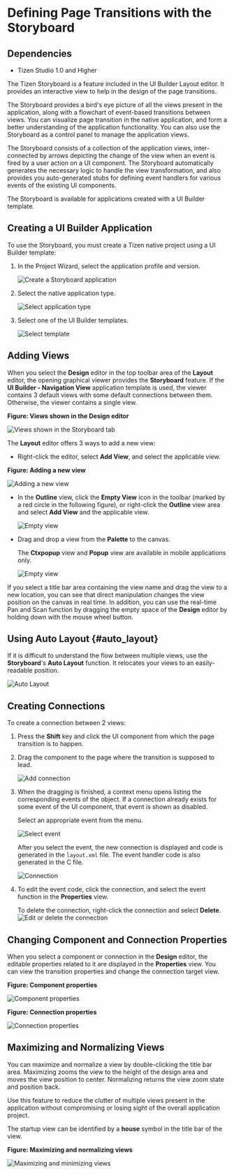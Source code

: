 # Defining Page Transitions with the Storyboard
## Dependencies

- Tizen Studio 1.0 and Higher


The Tizen Storyboard is a feature included in the UI Builder Layout editor. It provides an interactive view to help in the design of the page transitions.

The Storyboard provides a bird's eye picture of all the views present in the application, along with a flowchart of event-based transitions between views. You can visualize page transition in the native application, and form a better understanding of the application functionality. You can also use the Storyboard as a control panel to manage the application views.

The Storyboard consists of a collection of the application views, inter-connected by arrows depicting the change of the view when an event is fired by a user action on a UI component. The Storyboard automatically generates the necessary logic to handle the view transformation, and also provides you auto-generated stubs for defining event handlers for various events of the existing UI components.

The Storyboard is available for applications created with a UI Builder template.

## Creating a UI Builder Application

To use the Storyboard, you must create a Tizen native project using a UI Builder template:

1. In the Project Wizard, select the application profile and version.

   ![Create a Storyboard application](./media/storyboard_create.png)

2. Select the native application type.

   ![Select application type](./media/storyboard_type.png)

3. Select one of the UI Builder templates.

   ![Select template](./media/storyboard_template.png)

## Adding Views

When you select the **Design** editor in the top toolbar area of the **Layout** editor, the opening graphical viewer provides the **Storyboard** feature. If the **UI Builder - Navigation View** application template is used, the viewer contains 3 default views with some default connections between them. Otherwise, the viewer contains a single view.

**Figure: Views shown in the Design editor**

![Views shown in the Storyboard tab](./media/storyboard_all_views.png)

The **Layout** editor offers 3 ways to add a new view:

-   Right-click the editor, select **Add View**, and select the applicable view.

**Figure: Adding a new view**

![Adding a new view](./media/storyboard_new_view.png)

-   In the **Outline** view, click the **Empty View** icon in the toolbar (marked by a red circle in the following figure), or right-click the **Outline** view area and select **Add View** and the applicable view.

    ![Empty view](./media/storyboard_new_view_outline.png)

- Drag and drop a view from the **Palette** to the canvas.

    The **Ctxpopup** view and **Popup** view are available in mobile applications only.

    ![Empty view](./media/ui_builder_view_drag_and_drop.png)

If you select a title bar area containing the view name and drag the view to a new location, you can see that direct manipulation changes the view position on the canvas in real time. In addition, you can use the real-time Pan and Scan function by dragging the empty space of the **Design** editor by holding down with the mouse wheel button.


Using Auto Layout {#auto_layout}
-----------------

If it is difficult to understand the flow between multiple views, use the **Storyboard**'s **Auto Layout** function. It relocates your views to an easily-readable position.

![Auto Layout](./media/storyboard_autolayout.png)

## Creating Connections

To create a connection between 2 views:

1. Press the **Shift** key and click the UI component from which the page transition is to happen.

2. Drag the component to the page where the transition is supposed to lead.

   ![Add connection](./media/storyboard_conn_add.png)

3. When the dragging is finished, a context menu opens listing the corresponding events of the object. If a connection already exists for some event of the UI component, that event is shown as disabled.

   Select an appropriate event from the menu.

   ![Select event](./media/storyboard_conn_event.png)

   After you select the event, the new connection is displayed and code is generated in the `layout.xml` file. The event handler code is also generated in the C file.

   ![Connection](./media/storyboard_conn_connection.png)

4. To edit the event code, click the connection, and select the event function in the **Properties** view.

   To delete the connection, right-click the connection and select **Delete**.![Edit or delete the connection](./media/storyboard_conn_edit.png)

## Changing Component and Connection Properties

When you select a component or connection in the **Design** editor, the editable properties related to it are displayed in the **Properties** view. You can view the transition properties and change the connection target view.

**Figure: Component properties**

![Component properties](./media/storyboard_comp_properties.png)

**Figure: Connection properties**

![Connection properties](./media/storyboard_conn_properties.png)

## Maximizing and Normalizing Views

You can maximize and normalize a view by double-clicking the title bar area. Maximizing zooms the view to the height of the design area and moves the view position to center. Normalizing returns the view zoom state and position back.

Use this feature to reduce the clutter of multiple views present in the application without compromising or losing sight of the overall application project.

The startup view can be identified by a **house** symbol in the title bar of the view.

**Figure: Maximizing and normalizing views**

![Maximizing and minimizing views](./media/storyboard_max_min.png)